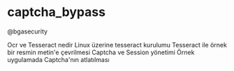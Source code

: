 # captcha_bypass
@bgasecurity

Ocr ve Tesseract nedir
Linux üzerine tesseract kurulumu
Tesseract ile örnek bir resmin metin'e çevrilmesi
Captcha ve Session yönetimi
Örnek uygulamada Captcha'nın atlatılması

